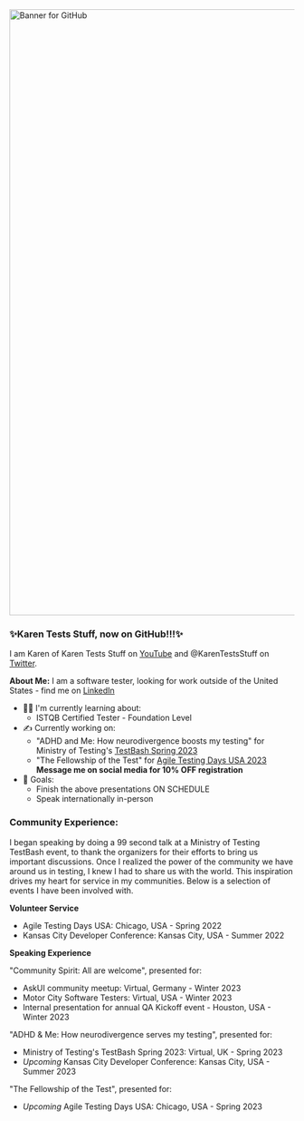 <img width="1069" alt="Banner for GitHub" src="https://user-images.githubusercontent.com/57691657/176987172-62a42b5c-3932-40f2-9b1e-e3e98ca287f7.png">

### ✨Karen Tests Stuff, now on GitHub!!!✨
I am Karen of Karen Tests Stuff on [YouTube](https://www.youtube.com/channel/UCaILiR0XEzf0Y1QvibzybCQ) and @KarenTestsStuff on [Twitter](https://twitter.com/KarenTestsStuff). 

**About Me:** I am a software tester, looking for work outside of the United States - find me on [LinkedIn](https://www.linkedin.com/in/karentestsstuff/)
- 👩‍💻 I'm currently learning about:
  - ISTQB Certified Tester - Foundation Level
- ✍️ Currently working on:
  - "ADHD and Me: How neurodivergence boosts my testing" for Ministry of Testing's [TestBash Spring 2023](https://www.ministryoftesting.com/events/testbash-spring-2023)
  - "The Fellowship of the Test" for [Agile Testing Days USA 2023](https://agiletestingdays.us/) **Message me on social media for 10% OFF registration**
- 🥺 Goals:
  - Finish the above presentations ON SCHEDULE
  - Speak internationally in-person

### Community Experience:
I began speaking by doing a 99 second talk at a Ministry of Testing TestBash event, to thank the organizers for their efforts to bring us important discussions. Once I realized the power of the community we have around us in testing, I knew I had to share us with the world. This inspiration drives my heart for service in my communities. Below is a selection of events I have been involved with.

**Volunteer Service**

- Agile Testing Days USA: Chicago, USA - Spring 2022
- Kansas City Developer Conference: Kansas City, USA - Summer 2022

**Speaking Experience**

"Community Spirit: All are welcome", presented for:
- AskUI community meetup: Virtual, Germany - Winter 2023
- Motor City Software Testers: Virtual, USA - Winter 2023
- Internal presentation for annual QA Kickoff event - Houston, USA - Winter 2023

"ADHD & Me: How neurodivergence serves my testing", presented for:
- Ministry of Testing's TestBash Spring 2023: Virtual, UK - Spring 2023
- *Upcoming* Kansas City Developer Conference: Kansas City, USA - Summer 2023

"The Fellowship of the Test", presented for:
- *Upcoming* Agile Testing Days USA: Chicago, USA - Spring 2023
